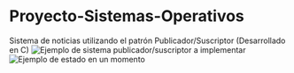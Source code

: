 # Proyecto-Sistemas-Operativos
Sistema de noticias utilizando el patrón  Publicador/Suscriptor (Desarrollado en C)
![Ejemplo de sistema publicador/suscriptor a implementar](https://i.ibb.co/RgY5ztC/Screenshot-2022-03-06-175932.jpg)
![Ejemplo de estado en un momento](https://i.ibb.co/D8Rhvth/Screenshot-2022-03-06-180036.jpg)
